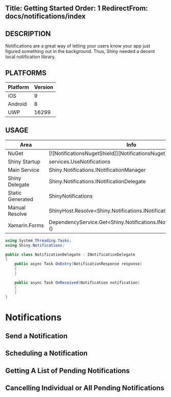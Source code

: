 Title: Getting Started
Order: 1
RedirectFrom: docs/notifications/index
---

## DESCRIPTION

Notifications are a great way of letting your users know your app just figured something out in the background.  Thus, Shiny needed a decent local notification library.


## PLATFORMS

|Platform|Version|
|--------|-------|
|iOS|9|
|Android|8|
|UWP|16299|

## USAGE

|Area|Info|
|----|----|
|NuGet| [![NotificationsNugetShield]][NotificationsNuget] |
|Shiny Startup|services.UseNotifications|
|Main Service|Shiny.Notifications.INotificationManager|
|Shiny Delegate|Shiny.Notifications.INotificationDelegate|
|Static Generated|ShinyNotifications|
|Manual Resolve|ShinyHost.Resolve<Shiny.Notifications.INotificationManager>()|
|Xamarin.Forms|DependencyService.Get<Shiny.Notifications.INotificationManager>>()|


```cs
using System.Threading.Tasks;
using Shiny.Notifications;

public class NotificationDelegate : INotificationDelegate
{
    public async Task OnEntry(NotificationResponse response)
    {
    }

    public async Task OnReceived(Notification notification)
    {
    }
}

```

# Notifications

## Send a Notification

## Scheduling a Notification

## Getting A List of Pending Notifications

## Cancelling Individual or All Pending Notifications

<?! Include "../../nuget.md" /?>
